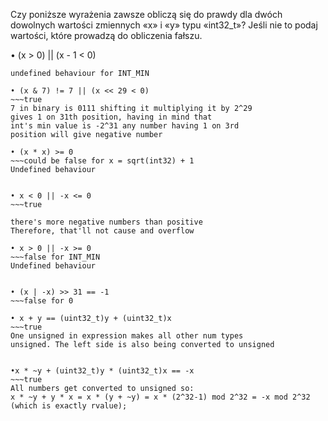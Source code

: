Czy poniższe wyrażenia zawsze obliczą się do prawdy dla dwóch dowolnych wartości zmiennych
«x» i «y» typu «int32_t»? Jeśli nie to podaj wartości, które prowadzą do obliczenia fałszu.


• (x > 0) || (x - 1 < 0)
~~~could be false
undefined behaviour for INT_MIN

• (x & 7) != 7 || (x << 29 < 0)
~~~true 
7 in binary is 0111 shifting it multiplying it by 2^29 
gives 1 on 31th position, having in mind that
int's min value is -2^31 any number having 1 on 3rd
position will give negative number

• (x * x) >= 0
~~~could be false for x = sqrt(int32) + 1
Undefined behaviour


• x < 0 || -x <= 0
~~~true

there's more negative numbers than positive
Therefore, that'll not cause and overflow

• x > 0 || -x >= 0
~~~false for INT_MIN
Undefined behaviour


• (x | -x) >> 31 == -1
~~~false for 0

• x + y == (uint32_t)y + (uint32_t)x
~~~true
One unsigned in expression makes all other num types
unsigned. The left side is also being converted to unsigned


•x * ~y + (uint32_t)y * (uint32_t)x == -x
~~~true
All numbers get converted to unsigned so:
x * ~y + y * x = x * (y + ~y) = x * (2^32-1) mod 2^32 = -x mod 2^32 (which is exactly rvalue);

